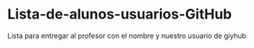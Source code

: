 # Lista-de-alunos-usuarios-GitHub
Lista para entregar al profesor con el nombre y nuestro usuario de giyhub
